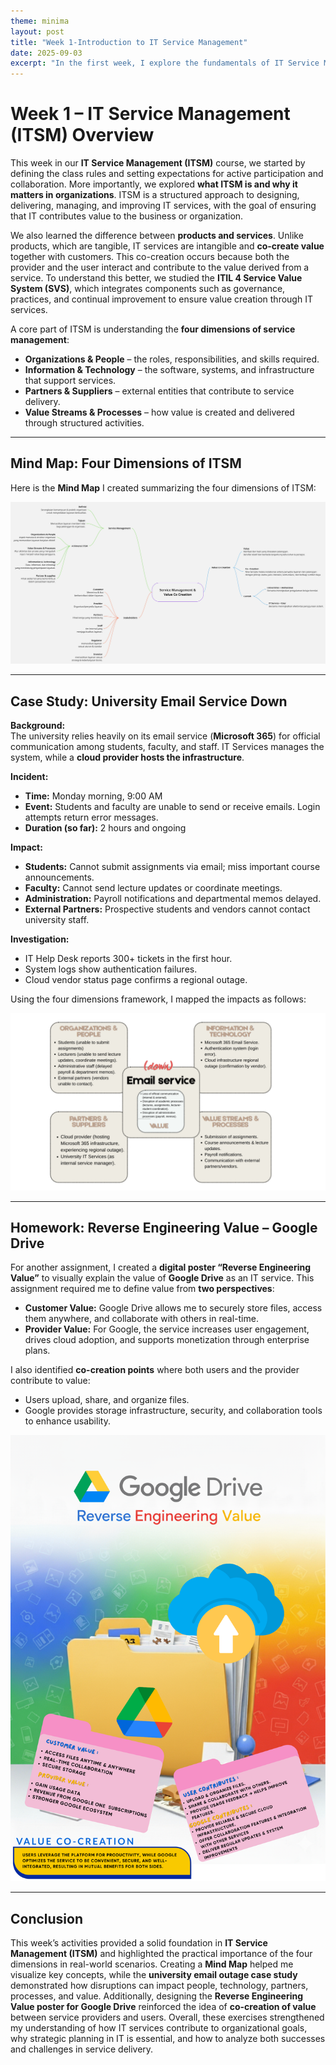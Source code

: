 ```yaml
---
theme: minima
layout: post
title: "Week 1-Introduction to IT Service Management"
date: 2025-09-03
excerpt: "In the first week, I explore the fundamentals of IT Service Management (ITSM) and how it impacts businesses."
---
```


# Week 1 – IT Service Management (ITSM) Overview

This week in our **IT Service Management (ITSM)** course, we started by defining the class rules and setting expectations for active participation and collaboration. More importantly, we explored **what ITSM is and why it matters in organizations**. ITSM is a structured approach to designing, delivering, managing, and improving IT services, with the goal of ensuring that IT contributes value to the business or organization.

We also learned the difference between **products and services**. Unlike products, which are tangible, IT services are intangible and **co-create value** together with customers. This co-creation occurs because both the provider and the user interact and contribute to the value derived from a service. To understand this better, we studied the **ITIL 4 Service Value System (SVS)**, which integrates components such as governance, practices, and continual improvement to ensure value creation through IT services.

A core part of ITSM is understanding the **four dimensions of service management**:

- **Organizations & People** – the roles, responsibilities, and skills required.
- **Information & Technology** – the software, systems, and infrastructure that support services.
- **Partners & Suppliers** – external entities that contribute to service delivery.
- **Value Streams & Processes** – how value is created and delivered through structured activities.

---

## Mind Map: Four Dimensions of ITSM

Here is the **Mind Map** I created summarizing the four dimensions of ITSM:  

![Mind Map of ITSM Dimensions](../assets/mindmap1.jpg)

---

## Case Study: University Email Service Down

**Background:**  
The university relies heavily on its email service (**Microsoft 365**) for official communication among students, faculty, and staff. IT Services manages the system, while a **cloud provider hosts the infrastructure**.

**Incident:**  
- **Time:** Monday morning, 9:00 AM  
- **Event:** Students and faculty are unable to send or receive emails. Login attempts return error messages.  
- **Duration (so far):** 2 hours and ongoing  

**Impact:**  
- **Students:** Cannot submit assignments via email; miss important course announcements.  
- **Faculty:** Cannot send lecture updates or coordinate meetings.  
- **Administration:** Payroll notifications and departmental memos delayed.  
- **External Partners:** Prospective students and vendors cannot contact university staff.  

**Investigation:**  
- IT Help Desk reports 300+ tickets in the first hour.  
- System logs show authentication failures.  
- Cloud vendor status page confirms a regional outage.

Using the four dimensions framework, I mapped the impacts as follows:

![Case Study Mapping](../assets/emailService.png)

---

## Homework: Reverse Engineering Value – Google Drive

For another assignment, I created a **digital poster “Reverse Engineering Value”** to visually explain the value of **Google Drive** as an IT service. This assignment required me to define value from **two perspectives**:

- **Customer Value:** Google Drive allows me to securely store files, access them anywhere, and collaborate with others in real-time.  
- **Provider Value:** For Google, the service increases user engagement, drives cloud adoption, and supports monetization through enterprise plans.

I also identified **co-creation points** where both users and the provider contribute to value:

- Users upload, share, and organize files.
- Google provides storage infrastructure, security, and collaboration tools to enhance usability.

![Reverse Engineering Value Poster](../assets/poster1.png)

---

## Conclusion

This week’s activities provided a solid foundation in **IT Service Management (ITSM)** and highlighted the practical importance of the four dimensions in real-world scenarios. Creating a **Mind Map** helped me visualize key concepts, while the **university email outage case study** demonstrated how disruptions can impact people, technology, partners, processes, and value. Additionally, designing the **Reverse Engineering Value poster for Google Drive** reinforced the idea of **co-creation of value** between service providers and users. Overall, these exercises strengthened my understanding of how IT services contribute to organizational goals, why strategic planning in IT is essential, and how to analyze both successes and challenges in service delivery.


